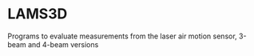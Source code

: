 # LAMS3D
Programs to evaluate measurements from the laser air motion sensor, 3-beam and 4-beam versions
